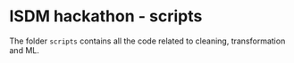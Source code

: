# ISDM hackathon - scripts

The folder `scripts` contains all the code related to cleaning, transformation and ML.